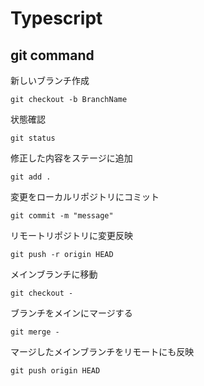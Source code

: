 # Typescript

## git command

新しいブランチ作成

```
git checkout -b BranchName
```

状態確認

```
git status
```

修正した内容をステージに追加

```
git add .
```

変更をローカルリポジトリにコミット

```
git commit -m "message"
```

リモートリポジトリに変更反映

```
git push -r origin HEAD
```

メインブランチに移動

```
git checkout -
```

ブランチをメインにマージする

```
git merge -
```

マージしたメインブランチをリモートにも反映

```
git push origin HEAD
```
